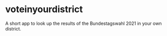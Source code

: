 # voteinyourdistrict
A short app to look up the results of the Bundestagswahl 2021 in your own district.
